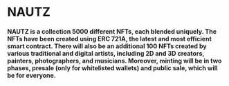 # NAUTZ
#### NAUTZ is a collection 5000 different NFTs, each blended uniquely. The NFTs have been created using ERC 721A, the latest and most efficient smart contract. There will also be an additional 100 NFTs created by various traditional and digital artists, including 2D and 3D creators, painters, photographers, and musicians. Moreover, minting will be in two phases, presale (only for whitelisted wallets) and public sale, which will be for everyone.
